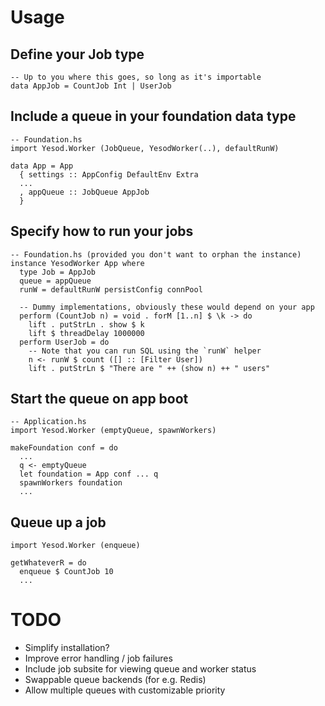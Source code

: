 # Usage

## Define your Job type

```
-- Up to you where this goes, so long as it's importable
data AppJob = CountJob Int | UserJob
```

## Include a queue in your foundation data type

```
-- Foundation.hs
import Yesod.Worker (JobQueue, YesodWorker(..), defaultRunW)

data App = App
  { settings :: AppConfig DefaultEnv Extra
  ...
  , appQueue :: JobQueue AppJob
  }
```

## Specify how to run your jobs
```
-- Foundation.hs (provided you don't want to orphan the instance)
instance YesodWorker App where
  type Job = AppJob
  queue = appQueue
  runW = defaultRunW persistConfig connPool

  -- Dummy implementations, obviously these would depend on your app
  perform (CountJob n) = void . forM [1..n] $ \k -> do
    lift . putStrLn . show $ k
    lift $ threadDelay 1000000
  perform UserJob = do
    -- Note that you can run SQL using the `runW` helper
    n <- runW $ count ([] :: [Filter User])
    lift . putStrLn $ "There are " ++ (show n) ++ " users"
```

## Start the queue on app boot
```
-- Application.hs
import Yesod.Worker (emptyQueue, spawnWorkers)

makeFoundation conf = do
  ...
  q <- emptyQueue
  let foundation = App conf ... q
  spawnWorkers foundation
  ...
```

## Queue up a job
```
import Yesod.Worker (enqueue)

getWhateverR = do
  enqueue $ CountJob 10
  ...
```

# TODO

* Simplify installation?
* Improve error handling / job failures
* Include job subsite for viewing queue and worker status
* Swappable queue backends (for e.g. Redis)
* Allow multiple queues with customizable priority
